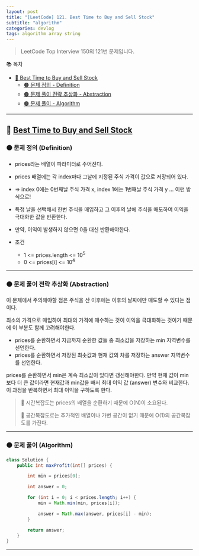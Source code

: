 ```yaml
---
layout: post
title: "[LeetCode] 121. Best Time to Buy and Sell Stock"
subtitle: "algorithm"
categories: devlog
tags: algorithm array string
---
```


> LeetCode Top Interview 150의 121번 문제입니다.

<!--more-->

📚 목차
- [🌱 Best Time to Buy and Sell Stock](#-best-time-to-buy-and-sell-stock)
  - [🟤 문제 정의 - Definition](#-문제-정의-definition)
  - [🟤 문제 풀이 전략 추상화 - Abstraction](#-문제-풀이-전략-추상화-abstraction)
  - [🟤 문제 풀이 - Algorithm](#-문제-풀이-algorithm)

----

## 🌱 [Best Time to Buy and Sell Stock](https://leetcode.com/problems/best-time-to-buy-and-sell-stock/)

### 🟤 문제 정의 (Definition)

- prices라는 배열이 파라미터로 주어진다.
- prices 배열에는 각 index마다 그날에 지정된 주식 가격이 값으로 저장되어 있다.
- => index 0에는 0번째날 주식 가격 x, index 1에는 1번째날 주식 가격 y ... 이런 방식으로!


- 특정 날을 선택해서 한번 주식을 매입하고 그 이후의 날에 주식을 매도하여 이익을 극대화한 값을 반환한다.
- 만약, 이익이 발생하지 않으면 0을 대신 반환해야한다.


- 조건
  - 1 <= prices.length <= 10<sup>5</sup>
  - 0 <= prices[i] <= 10<sup>4</sup>

---

### 🟤 문제 풀이 전략 추상화 (Abstraction)

이 문제에서 주의해야할 점은 주식을 산 이후에는 이후의 날짜에만 매도할 수 있다는 점이다.

최소의 가격으로 매입하여 최대의 가격에 매수하는 것이 이익을 극대화하는 것이기 때문에 이 부분도 함께 고려해야한다.

- prices를 순환하면서 지금까지 순환한 값들 중 최소값을 저장하는 min 지역변수를 선언한다.
- prices를 순환하면서 저장된 최솟값과 현재 값의 차를 저장하는 answer 지역변수를 선언한다.

prices를 순환하면서 min은 계속 최소값이 있다면 갱신해야한다. 만약 현재 값이 min보다 더 큰 값이라면 현재값과 min값을 
빼서 최대 이익 값 (answer) 변수와 비교한다. 이 과정을 반복하면서 최대 이익을 구하도록 한다.

> 🥕 시간복잡도는 prices의 배열을 순환하기 때문에 O(N)이 소요된다.
> 
> 🥕 공간복잡도로는 추가적인 배열이나 가변 공간이 없기 때문에 O(1)의 공간복잡도를 가진다.

---

### 🟤 문제 풀이 (Algorithm)

```java
class Solution {
    public int maxProfit(int[] prices) {

        int min = prices[0];

        int answer = 0;

        for (int i = 0; i < prices.length; i++) {
            min = Math.min(min, prices[i]);

            answer = Math.max(answer, prices[i] - min);
        }

        return answer;
    }
}
```
---

